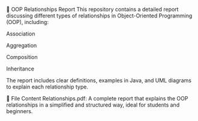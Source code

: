🧠 OOP Relationships Report
This repository contains a detailed report discussing different types of relationships in Object-Oriented Programming (OOP), including:

Association

Aggregation

Composition

Inheritance

The report includes clear definitions, examples in Java, and UML diagrams to explain each relationship type.

📄 File Content
Relationships.pdf: A complete report that explains the OOP relationships in a simplified and structured way, ideal for students and beginners.

